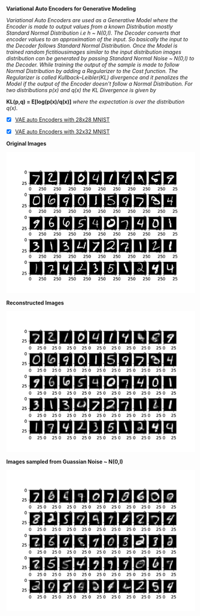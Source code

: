 **Variational Auto Encoders for Generative Modeling** 

*Variational Auto Encoders are used as a Generative Model where the Encoder is made to output values from a known Distribution mostly Standard Normal Distribution i.e h ~ N(0,I). The Decoder converts that encoder values to an approximation of the input. So basically the input to the Decoder follows Standard Normal Distribution. Once the Model is trained random fictitiousimages similar to the input distribution images distribution can be generated by passing Standard Normal Noise ~ N(0,I) to the Decoder. While training the output of the sample is made to follow Normal Distribution by adding a Regularizer to the Cost function. The Regularizer is called Kullback–Leibler(KL) divergence and it penalizes the Model if the output of the Encoder doesn't follow a Normal Distribution. For two distributions p(x) and q(x) the KL Divergence is given by* 

**KL(p,q) = E[log(p(x)/q(x)]** 
*where the expectation is over the distribution q(x).*


- [x] [VAE auto Encoders with 28x28 MNIST ](https://github.com/santanupattanayak1/ML_DS_Catalog-/blob/master/Variational%20Auto%20Encoder/vae_mnist.py)

- [x] [VAE auto Encoders with 32x32 MNIST ](https://github.com/santanupattanayak1/ML_DS_Catalog-/blob/master/Variational%20Auto%20Encoder/vae_mnist_32.py)

**Original Images**

![Alt Text](Images/original_img.png)

**Reconstructed Images**

![Alt Text](Images/Reconstructed_img.png)

**Images sampled from Guassian Noise ~ N(0,I)**

![Alt Text](Images/vae_images.png)









